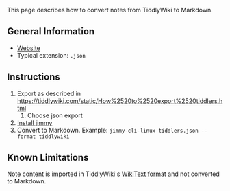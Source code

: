 This page describes how to convert notes from TiddlyWiki to Markdown.

## General Information

- [Website](https://tiddlywiki.com/)
- Typical extension: `.json`

## Instructions

1. Export as described in <https://tiddlywiki.com/static/How%2520to%2520export%2520tiddlers.html>
    1. Choose json export
2. [Install jimmy](../index.md#installation)
3. Convert to Markdown. Example: `jimmy-cli-linux tiddlers.json --format tiddlywiki`

## Known Limitations

Note content is imported in TiddlyWiki's [WikiText format](https://tiddlywiki.com/#WikiText) and not converted to Markdown.
